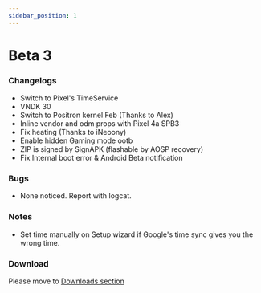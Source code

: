 ```yaml
---
sidebar_position: 1
---
```


# Beta 3 #

### Changelogs ###
- Switch to Pixel's TimeService
- VNDK 30
- Switch to Positron kernel Feb (Thanks to Alex)
- Inline vendor and odm props with Pixel 4a SPB3
- Fix heating (Thanks to iNeoony)
- Enable hidden Gaming mode ootb
- ZIP is signed by SignAPK (flashable by AOSP recovery)
- Fix Internal boot error & Android Beta notification

### Bugs ###
- None noticed. Report with logcat.

### Notes ###
- Set time manually on Setup wizard if Google's time sync gives you the wrong time.

### Download ###

Please move to [Downloads section](../../download/miatoll/latest)